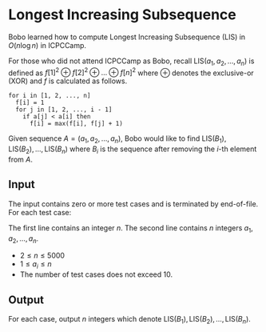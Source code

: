 # Longest Increasing Subsequence

Bobo learned how to compute Longest Increasing Subsequence (LIS) in $O(n \log n)$ in ICPCCamp.

For those who did not attend ICPCCamp as Bobo,
recall $\mathrm{LIS}(a_1, a_2, \dots, a_n)$ is defined as $f[1]^2 \oplus f[2]^2 \oplus \dots \oplus f[n]^2$ where $\oplus$ denotes the exclusive-or (XOR) and $f$ is calculated as follows.
```
for i in [1, 2, ..., n]
  f[i] = 1
  for j in [1, 2, ..., i - 1]
    if a[j] < a[i] then
      f[i] = max(f[i], f[j] + 1)
```

Given sequence $A = (a_1, a_2, \dots, a_n)$, Bobo would like to find $\mathrm{LIS}(B_1), \mathrm{LIS}(B_2), \dots, \mathrm{LIS}(B_n)$
where $B_i$ is the sequence after removing the $i$-th element from $A$.

## Input

The input contains zero or more test cases and is terminated by end-of-file. For each test case:

The first line contains an integer $n$.
The second line contains $n$ integers $a_1, a_2, \dots, a_n$.

* $2 \leq n \leq 5000$
* $1 \leq a_i \leq n$
* The number of test cases does not exceed $10$.

## Output

For each case, output $n$ integers which denote $\mathrm{LIS}(B_1), \mathrm{LIS}(B_2), \dots, \mathrm{LIS}(B_n)$.

<!--SAMPLES-->
